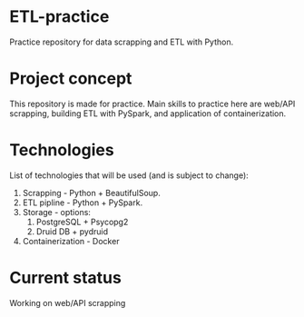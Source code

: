 # ETL-practice
Practice repository for data scrapping and ETL with Python.

# Project concept
This repository is made for practice. Main skills to practice here are web/API scrapping, building ETL with PySpark, and application of containerization.

# Technologies
List of technologies that will be used (and is subject to change):
1. Scrapping - Python + BeautifulSoup.
2. ETL pipline - Python + PySpark.
3. Storage - options:
	1. PostgreSQL + Psycopg2
	2. Druid DB + pydruid
4. Containerization - Docker

# Current status
Working on web/API scrapping
